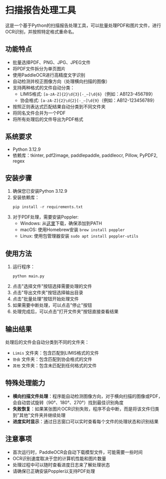 # 扫描报告处理工具

这是一个基于Python的扫描报告处理工具，可以批量处理PDF和图片文件，进行OCR识别，并按照特定格式重命名。

## 功能特点

- 批量选择PDF、PNG、JPG、JPEG文件
- 将PDF文件拆分为单页图片
- 使用PaddleOCR进行高精度文字识别
- 自动检测并校正图像方向（处理横向扫描的图像）
- 支持两种格式的文件自动分类：
  - LIMIS格式: `[a-zA-Z]{2}\d{3}[-_—]\d{6}`（例如：AB123-456789）
  - 协会格式: `[a-zA-Z]{2}\d{2}[-_—]\d{9}`（例如：AB12-123456789）
- 按照正则表达式匹配结果自动分类到不同文件夹
- 将同名文件合并为一个PDF
- 将所有处理后的文件导出为PDF格式

## 系统要求

- Python 3.12.9
- 依赖库：tkinter, pdf2image, paddlepaddle, paddleocr, Pillow, PyPDF2, regex

## 安装步骤

1. 确保您已安装Python 3.12.9
2. 安装依赖库：
   ```
   pip install -r requirements.txt
   ```
3. 对于PDF处理，需要安装Poppler:
   - Windows: 从[这里](http://blog.alivate.com.au/poppler-windows/)下载，确保添加到PATH
   - macOS: 使用Homebrew安装 `brew install poppler`
   - Linux: 使用包管理器安装 `sudo apt install poppler-utils`

## 使用方法

1. 运行程序：
   ```
   python main.py
   ```
2. 点击"选择文件"按钮选择需要处理的文件
3. 点击"导出文件夹"按钮选择输出目录
4. 点击"批量处理"按钮开始处理文件
5. 如果需要中断处理，可以点击"停止"按钮
6. 处理完成后，可以点击"打开文件夹"按钮直接查看结果

## 输出结果

处理后的文件会自动分类到不同的文件夹：
- `Limis` 文件夹：包含匹配到LIMIS格式的文件
- `协会` 文件夹：包含匹配到协会格式的文件
- `其他` 文件夹：包含未匹配到任何格式的文件

## 特殊处理能力

- **横向扫描文件处理**：程序能自动检测图像方向，对于横向扫描的图像或PDF，会自动尝试旋转（90°、180°、270°）找到最佳识别角度
- **失败恢复**：如果某张图片OCR识别失败，程序不会中断，而是将该文件归类到"其他"文件夹并继续处理
- **进度实时显示**：通过日志窗口可以实时查看每个文件的处理状态和识别结果

## 注意事项

- 首次运行时，PaddleOCR会自动下载模型文件，可能需要一些时间
- OCR识别速度取决于您的计算机性能和图片数量
- 处理过程中可以随时查看进度日志来了解处理状态
- 请确保已正确安装Poppler以支持PDF处理 